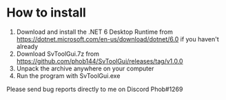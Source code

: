 # How to install

1. Download and install the .NET 6 Desktop Runtime from https://dotnet.microsoft.com/en-us/download/dotnet/6.0 if you haven't already
2. Download SvToolGui.7z from https://github.com/phob144/SvToolGui/releases/tag/v1.0.0
3. Unpack the archive anywhere on your computer
4. Run the program with SvToolGui.exe

Please send bug reports directly to me on Discord Phob#1269
